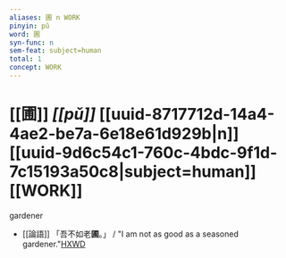 ```yaml
---
aliases: 圃 n WORK
pinyin: pǔ
word: 圃
syn-func: n
sem-feat: subject=human
total: 1
concept: WORK 
---
```

# [[圃]] *[[pǔ]]*  [[uuid-8717712d-14a4-4ae2-be7a-6e18e61d929b|n]] [[uuid-9d6c54c1-760c-4bdc-9f1d-7c15193a50c8|subject=human]] [[WORK]]
gardener
 - [[論語]] 「吾不如老**圃**。」 / "I am not as good as a seasoned gardener."[HXWD](https://hxwd.org/textview.html?location=KR1h0004_tls_013-9a.1)